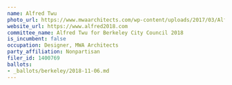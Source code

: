 ```yaml
---
name: Alfred Twu
photo_url: https://www.mwaarchitects.com/wp-content/uploads/2017/03/Alfred-Twu.jpg
website_url: https://www.alfred2018.com
committee_name: Alfred Twu for Berkeley City Council 2018
is_incumbent: false
occupation: Designer, MWA Architects
party_affiliation: Nonpartisan
filer_id: 1400769
ballots:
- _ballots/berkeley/2018-11-06.md
---
```

